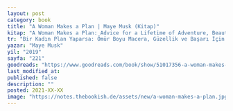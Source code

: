 ```yaml
---
layout: post
category: book
title: "A Woman Makes a Plan | Maye Musk (Kitap)"
kitap: "A Woman Makes a Plan: Advice for a Lifetime of Adventure, Beauty, and Success"
tr: "Bir Kadın Plan Yaparsa: Ömür Boyu Macera, Güzellik ve Başarı İçin Tavsiyeler"
yazar: "Maye Musk"
yil: "2019"
sayfa: "221"
goodreads: "https://www.goodreads.com/book/show/51017356-a-woman-makes-a-plan"
last_modified_at:  
published: false  
description: ""  
posted: 2021-XX-XX  
image: "https://notes.thebookish.de/assets/new/a-woman-makes-a-plan.jpg"
---
```



